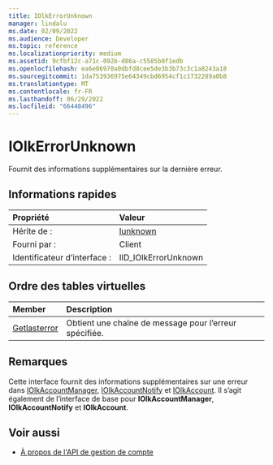 ```yaml
---
title: IOlkErrorUnknown
manager: lindalu
ms.date: 02/09/2022
ms.audience: Developer
ms.topic: reference
ms.localizationpriority: medium
ms.assetid: 9cfbf12c-a71c-092b-d86a-c5585b0f1edb
ms.openlocfilehash: ea6e06970a0dbfd8cee5de3b3b73c3c1a8243a18
ms.sourcegitcommit: 1da753936975e64349cbd6954cf1c1732289a0b8
ms.translationtype: MT
ms.contentlocale: fr-FR
ms.lasthandoff: 06/29/2022
ms.locfileid: "66448496"
---
```

# <a name="iolkerrorunknown"></a>IOlkErrorUnknown

Fournit des informations supplémentaires sur la dernière erreur.
  
## <a name="quick-info"></a>Informations rapides

|Propriété |Valeur |
|:-----|:-----|
|Hérite de :   |[Iunknown](/cpp/atl/iunknown) |
|Fourni par :   |Client  |
|Identificateur d’interface :   |IID_IOlkErrorUnknown  |
   
## <a name="vtable-order"></a>Ordre des tables virtuelles

|Member | Description |
|:-----|:-----|
|[Getlasterror](iolkerrorunknown-getlasterror.md) <br/> |Obtient une chaîne de message pour l’erreur spécifiée. |
   
## <a name="remarks"></a>Remarques

Cette interface fournit des informations supplémentaires sur une erreur dans [IOlkAccountManager](iolkaccountmanager.md), [IOlkAccountNotify](iolkaccountnotify.md) et [IOlkAccount](iolkaccount.md). Il s’agit également de l’interface de base pour **IOlkAccountManager**, **IOlkAccountNotify** et **IOlkAccount**. 
  
## <a name="see-also"></a>Voir aussi

- [À propos de l'API de gestion de compte](about-the-account-management-api.md)
